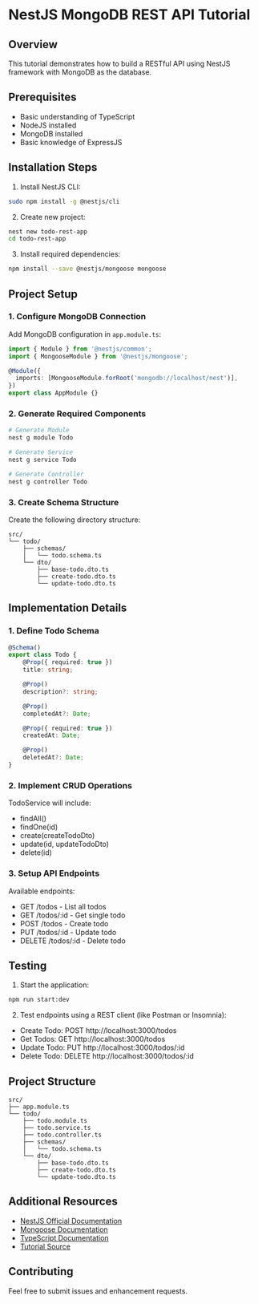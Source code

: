 # NestJS MongoDB REST API Tutorial

## Overview
This tutorial demonstrates how to build a RESTful API using NestJS framework with MongoDB as the database.

## Prerequisites
- Basic understanding of TypeScript
- NodeJS installed
- MongoDB installed
- Basic knowledge of ExpressJS

## Installation Steps

1. Install NestJS CLI:
```bash
sudo npm install -g @nestjs/cli
```

2. Create new project:
```bash
nest new todo-rest-app
cd todo-rest-app
```

3. Install required dependencies:
```bash
npm install --save @nestjs/mongoose mongoose
```

## Project Setup

### 1. Configure MongoDB Connection
Add MongoDB configuration in `app.module.ts`:
```typescript
import { Module } from '@nestjs/common';
import { MongooseModule } from '@nestjs/mongoose';

@Module({
  imports: [MongooseModule.forRoot('mongodb://localhost/nest')],
})
export class AppModule {}
```

### 2. Generate Required Components
```bash
# Generate Module
nest g module Todo

# Generate Service
nest g service Todo

# Generate Controller
nest g controller Todo
```

### 3. Create Schema Structure
Create the following directory structure:
```
src/
└── todo/
    ├── schemas/
    │   └── todo.schema.ts
    └── dto/
        ├── base-todo.dto.ts
        ├── create-todo.dto.ts
        └── update-todo.dto.ts
```

## Implementation Details

### 1. Define Todo Schema
```typescript
@Schema()
export class Todo {
    @Prop({ required: true })
    title: string;

    @Prop()
    description?: string;

    @Prop()
    completedAt?: Date;

    @Prop({ required: true })
    createdAt: Date;

    @Prop()
    deletedAt?: Date;
}
```

### 2. Implement CRUD Operations
TodoService will include:
- findAll()
- findOne(id)
- create(createTodoDto)
- update(id, updateTodoDto)
- delete(id)

### 3. Setup API Endpoints
Available endpoints:
- GET /todos - List all todos
- GET /todos/:id - Get single todo
- POST /todos - Create todo
- PUT /todos/:id - Update todo
- DELETE /todos/:id - Delete todo

## Testing

1. Start the application:
```bash
npm run start:dev
```

2. Test endpoints using a REST client (like Postman or Insomnia):
- Create Todo: POST http://localhost:3000/todos
- Get Todos: GET http://localhost:3000/todos
- Update Todo: PUT http://localhost:3000/todos/:id
- Delete Todo: DELETE http://localhost:3000/todos/:id

## Project Structure
```
src/
├── app.module.ts
└── todo/
    ├── todo.module.ts
    ├── todo.service.ts
    ├── todo.controller.ts
    ├── schemas/
    │   └── todo.schema.ts
    └── dto/
        ├── base-todo.dto.ts
        ├── create-todo.dto.ts
        └── update-todo.dto.ts
```

## Additional Resources
- [NestJS Official Documentation](https://docs.nestjs.com/)
- [Mongoose Documentation](https://mongoosejs.com/docs/)
- [TypeScript Documentation](https://www.typescriptlang.org/docs/)
- [Tutorial Source](https://dev.to/carlomigueldy/building-a-restful-api-with-nestjs-and-mongodb-mongoose-2165)

## Contributing
Feel free to submit issues and enhancement requests.
